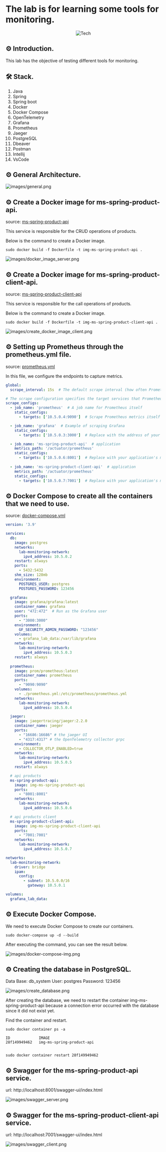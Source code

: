 # The lab is for learning some tools for monitoring.

<p align="center">
  <img src="/images/logo.drawio.png" alt="Tech">
</p>

## ⚙️ Introduction.

This lab has the objective of testing different tools for monitoring. 

## 🛠 Stack.

<ol>
  <li>Java</li>
  <li>Spring</li>
  <li>Spring boot</li>
  <li>Docker</li>
  <li>Docker Compose</li>
  <li>OpenTelemetry</li>
  <li>Grafana</li>
  <li>Prometheus</li>
  <li>Jaeger</li>
  <li>PostgreSQL</li>
  <li>Dbeaver</li>
  <li>Postman</li>
  <li>Intellij</li>
  <li>VsCode</li>
</ol>

## ⚙️ General Architecture.

![images/general.png](images/general.png)


## ⚙️ Create a Docker image for ms-spring-product-api.

source: [ms-spring-product-api](ms-spring-product-api)

This service is responsible for the CRUD operations of products.

Below is the command to create a Docker image.

~~~~shell
sudo docker build -f Dockerfile -t img-ms-spring-product-api .
~~~~

![images/docker_image_server.png](images/docker_image_server.png)


## ⚙️ Create a Docker image for ms-spring-product-client-api.

source: [ms-spring-product-client-api](ms-spring-product-client-api)

This service is responsible for the call operations of products.

Below is the command to create a Docker image.

~~~~shell
sudo docker build -f Dockerfile -t img-ms-spring-product-client-api .
~~~~

![images/create_docker_image_client.png](images/create_docker_image_client.png)


## ⚙️ Setting up Prometheus through the prometheus.yml file.

source: [prometheus.yml](docker-compose/prometheus.yml)
 
In this file, we configure the endpoints to capture metrics.

~~~~yml
global:
  scrape_interval: 15s  # The default scrape interval (how often Prometheus scrapes data)

# The scrape configuration specifies the target services that Prometheus will scrape.
scrape_configs:
  - job_name: 'prometheus'  # A job name for Prometheus itself
    static_configs:
      - targets: ['10.5.0.4:9090']  # Scrape Prometheus metrics itself (Prometheus UI)

  - job_name: 'grafana'  # Example of scraping Grafana
    static_configs:
      - targets: ['10.5.0.3:3000']  # Replace with the address of your Grafana instance

  - job_name: 'ms-spring-product-api'  # application
    metrics_path: '/actuator/prometheus'
    static_configs:
      - targets: ['10.5.0.6:8001']  # Replace with your application's metrics endpoint
  
  - job_name: 'ms-spring-product-client-api'  # application
    metrics_path: '/actuator/prometheus'
    static_configs:
      - targets: ['10.5.0.7:7001']  # Replace with your application's metrics endpoint
~~~~

## ⚙️ Docker Compose to create all the containers that we need to use.

source: [docker-compose.yml](docker-compose/docker-compose.yml)

~~~~yml
version: '3.9'

services:
  db:
    image: postgres
    networks:
      lab-monitoring-network:
        ipv4_address: 10.5.0.2
    restart: always
    ports:
      - 5432:5432    
    shm_size: 128mb    
    environment:
      POSTGRES_USER: postgres
      POSTGRES_PASSWORD: 123456

  grafana:
    image: grafana/grafana:latest
    container_name: grafana
    user: "472:472"  # Run as the Grafana user
    ports:
      - "3000:3000"
    environment:
      GF_SECURITY_ADMIN_PASSWORD: "123456"
    volumes:
      - grafana_lab_data:/var/lib/grafana
    networks:
      lab-monitoring-network:
        ipv4_address: 10.5.0.3
    restart: always
  
  prometheus:
    image: prom/prometheus:latest
    container_name: prometheus
    ports:
      - "9090:9090"
    volumes:
      - ./prometheus.yml:/etc/prometheus/prometheus.yml
    networks:
      lab-monitoring-network:
        ipv4_address: 10.5.0.4

  jaeger:
    image: jaegertracing/jaeger:2.2.0
    container_name: jaeger    
    ports:
      - "16686:16686" # the jaeger UI 
      - "4317:4317" # the OpenTelemetry collector grpc 
    environment:
      - COLLECTOR_OTLP_ENABLED=true
    networks:
      lab-monitoring-network:
        ipv4_address: 10.5.0.5
    restart: always

  # api products
  ms-spring-product-api:
    image: img-ms-spring-product-api
    ports:
      - "8001:8001"
    networks:
      lab-monitoring-network:
        ipv4_address: 10.5.0.6

  # api products client
  ms-spring-product-client-api:
    image: img-ms-spring-product-client-api
    ports:
      - "7001:7001"
    networks:
      lab-monitoring-network:
        ipv4_address: 10.5.0.7

networks:
  lab-monitoring-network:
    driver: bridge
    ipam:
      config:
        - subnet: 10.5.0.0/16
          gateway: 10.5.0.1

volumes:
  grafana_lab_data:
~~~~

## ⚙️ Execute Docker Compose.

We need to execute Docker Compose to create our containers.

~~~~shell
sudo docker-compose up -d --build
~~~~

After executing the command, you can see the result below.


![images/docker-compose-img.png](images/docker-compose-img.png)


## ⚙️ Creating the database in PostgreSQL.

Data Base: db_system
User: postgres
Password: 123456

![images/create_database.png](images/create_database.png)

After creating the database, we need to restart the container img-ms-spring-product-api because a connection error occurred with the database since it did not exist yet.


Find the container and restart.
~~~~shell
sudo docker container ps -a

ID             IMAGE  
28f149949462   img-ms-spring-product-api


sudo docker container restart 28f149949462
~~~~

## ⚙️ Swagger for the ms-spring-product-api service.

url: http://localhost:8001/swagger-ui/index.html

![images/swagger_server.png](images/swagger_server.png)

## ⚙️ Swagger for the ms-spring-product-client-api service.

url: http://localhost:7001/swagger-ui/index.html

![images/swagger_client.png](images/swagger_client.png)
